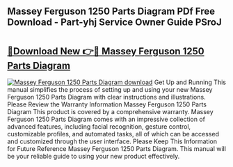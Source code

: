 ## Massey Ferguson 1250 Parts Diagram PDf Free Download - Part-yhj Service Owner Guide PSroJ

# <h2><a href="http://dfjk09.blite.top/?on=Massey+Ferguson+1250+Parts+Diagram">🔗Download New 👉🔴 Massey Ferguson 1250 Parts Diagram</a></h2>

[![Massey Ferguson 1250 Parts Diagram download](https://i.imgur.com/lujVjoI.png)](http://dfjk09.blite.top/?on=Massey+Ferguson+1250+Parts+Diagram)
Get Up and Running This manual simplifies the process of setting up and using your new Massey Ferguson 1250 Parts Diagram with clear instructions and illustrations. Please Review the Warranty Information Massey Ferguson 1250 Parts Diagram This product is covered by a comprehensive warranty. Massey Ferguson 1250 Parts Diagram comes with an impressive collection of advanced features, including facial recognition, gesture control, customizable profiles, and automated tasks, all of which can be accessed and customized through the user interface. Please Keep This Information for Future Reference Massey Ferguson 1250 Parts Diagram. This manual will be your reliable guide to using your new product effectively.
